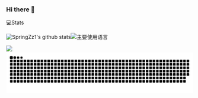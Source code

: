 ### Hi there 👋

<!--
**SpringZz1/SpringZz1** is a ✨ _special_ ✨ repository because its `README.md` (this file) appears on your GitHub profile.

Here are some ideas to get you started:

- 🔭 I’m currently working on ...
- 🌱 I’m currently learning ...
- 👯 I’m looking to collaborate on ...
- 🤔 I’m looking for help with ...
- 💬 Ask me about ...
- 📫 How to reach me: ...
- 😄 Pronouns: ...
- ⚡ Fun fact: ...
-->
💻Stats

![SpringZz1's github stats](https://github-readme-stats.vercel.app/api?username=SpringZz1&hide_title=false&hide_border=true&show_icons=true&include_all_commits=true&line_height=20&bg_color=0,EC6C6C,FFD479,FFFC79,73FA79&theme=graywhite&locale=cn)![主要使用语言](https://github-readme-stats.vercel.app/api/top-langs/?username=SpringZz1&hide_title=false&hide_border=true&layout=compact&bg_color=0,73FA79,73FDFF,D783FF&theme=graywhite&locale=cn)

![](https://activity-graph.herokuapp.com/graph?username=SpringZz1&theme=github)
![snake](./assets/github-contribution-grid-snake.svg)
